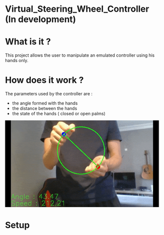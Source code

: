 # Virtual_Steering_Wheel_Controller (In development)

<h1> What is it ? </h1>

This project allows the user to manipulate an emulated controller using his hands only.


<h1> How does it work ? </h1>

The parameters used by the controller are : 
- the angle formed with the hands
- the distance between the hands
- the state of the hands ( closed or open palms) 

![](https://github.com/HugoM25/Virtual_Steering_Wheel_Controller/blob/master/controller_example.gif)


<h1> Setup </h1>

